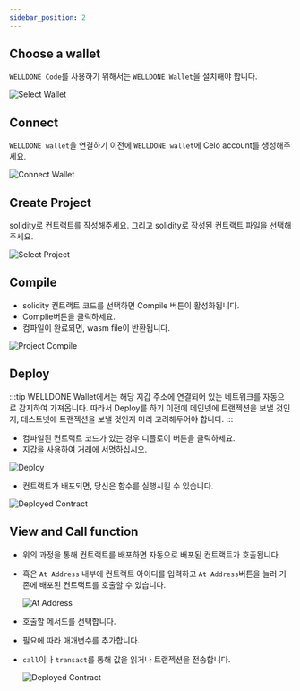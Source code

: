 ```yaml
---
sidebar_position: 2
---
```



## Choose a wallet
`WELLDONE Code`를 사용하기 위해서는 `WELLDONE Wallet`을 설치해야 합니다.

![Select Wallet](img/select-wallet.png?raw=true "Select Wallet")


## Connect
`WELLDONE wallet`을 연결하기 이전에 `WELLDONE wallet`에 Celo account를 생성해주세요.

![Connect Wallet](img/select-wallet-celo.png?raw=true "Connect Wallet")

## Create Project

solidity로 컨트랙트를 작성해주세요. 그리고 solidity로 작성된 컨트랙트 파일을 선택해주세요.

![Select Project](img/create-project-celo.png?raw=true "Select Project")

## Compile

- solidity 컨트랙트 코드를 선택하면 Compile 버튼이 활성화됩니다.
- Complie버튼을 클릭하세요.
- 컴파일이 완료되면, wasm file이 반환됩니다.

![Project Compile](img/compile-celo.png?raw=true "Project Compile")

## Deploy

:::tip
WELLDONE Wallet에서는 해당 지갑 주소에 연결되어 있는 네트워크를 자동으로 감지하여 가져옵니다. 따라서 Deploy를 하기 이전에 메인넷에 트랜젝션을 보낼 것인지, 테스트넷에 트랜젝션을 보낼 것인지 미리 고려해두어야 합니다. 
:::

- 컴파일된 컨트랙트 코드가 있는 경우 디플로이 버튼을 클릭하세요.
- 지갑을 사용하여 거래에 서명하십시오.

![Deploy](img/deploy-celo.png?raw=true "Deploy")

- 컨트랙트가 배포되면, 당신은 함수를 실행시킬 수 있습니다.

![Deployed Contract](img/call_view_celo.png?raw=true "Deployed Contract")

## View and Call function

- 위의 과정을 통해 컨트랙트를 배포하면 자동으로 배포된 컨트랙트가 호출됩니다.
- 혹은 `At Address` 내부에 컨트랙트 아이디를 입력하고 `At Address`버튼을 눌러 기존에 배포된 컨트랙트를 호출할 수 있습니다.

  ![At Address](img/contract_address.png?raw=true "At Address")

- 호출할 메서드를 선택합니다.
- 필요에 따라 매개변수를 추가합니다.
- `call`이나 `transact`를 통해 값을 읽거나 트랜젝션을 전송합니다.

  ![Deployed Contract](img/call_view_celo.png?raw=true "Deployed Contract")


